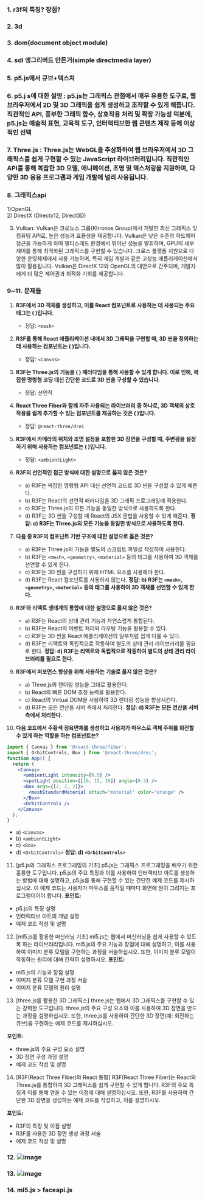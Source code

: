 ### 1. r3f의 특징? 장점?
### 2. 3d 
### 3. dom(document object module)
### 4. sdl 앵그리버드 만든거(simple directmedia layer)

### 5. p5.js에서 큐브+텍스쳐
### 6. p5.j s에 대한 설명 : p5.js는 그래픽스 관점에서 매우 유용한 도구로, 웹 브라우저에서 2D 및 3D 그래픽을 쉽게 생성하고 조작할 수 있게 해줍니다. 직관적인 API, 풍부한 그래픽 함수, 상호작용 처리 및 확장 가능성 덕분에, p5.js는 예술적 표현, 교육적 도구, 인터랙티브한 웹 콘텐츠 제작 등에 이상적인 선택
### 7. Three.js : Three.js는 WebGL을 추상화하여 웹 브라우저에서 3D 그래픽스를 쉽게 구현할 수 있는 JavaScript 라이브러리입니다. 직관적인 API를 통해 복잡한 3D 모델, 애니메이션, 조명 및 텍스처링을 지원하며, 다양한 3D 응용 프로그램과 게임 개발에 널리 사용됩니다.
### 8. 그래픽스api 
1)OpenGL  
2) DirectX (Directx12, Direct3D)

3) Vulkan: Vulkan은 크로노스 그룹(Khronos Group)에서 개발한 최신 그래픽스 및 컴퓨팅 API로, 높은 성능과 효율성을 제공합니다. Vulkan은 낮은 수준의 하드웨어 접근을 가능하게 하여 멀티스레드 환경에서 뛰어난 성능을 발휘하며, GPU의 세부 제어를 통해 최적화된 그래픽스를 구현할 수 있습니다. 크로스 플랫폼 지원으로 다양한 운영체제에서 사용 가능하며, 특히 게임 개발과 같은 고성능 애플리케이션에서 많이 활용됩니다. Vulkan은 DirectX 12와 OpenGL의 대안으로 간주되며, 개발자에게 더 많은 제어권과 최적화 기회를 제공합니다.

### 9~11. 문제들
1. **R3F에서 3D 객체를 생성하고, 이를 React 컴포넌트로 사용하는 데 사용되는 주요 태그는 (   )입니다.**
   - 정답: `<mesh>`
2. **R3F를 통해 React 애플리케이션 내에서 3D 그래픽을 구현할 때, 3D 씬을 정의하는 데 사용하는 컴포넌트는 (   )입니다.**
   - 정답: `<Canvas>`
3. **R3F는 Three.js의 기능을 (   ) 패러다임을 통해 사용할 수 있게 합니다. 이로 인해, 복잡한 명령형 코딩 대신 간단한 코드로 3D 씬을 구성할 수 있습니다.**
   - 정답: 선언적
4. **React Three Fiber와 함께 자주 사용되는 라이브러리 중 하나로, 3D 객체의 상호작용을 쉽게 추가할 수 있는 컴포넌트를 제공하는 것은 (   )입니다.**
   - 정답: `@react-three/drei`
5. **R3F에서 카메라의 위치와 조명 설정을 포함한 3D 장면을 구성할 때, 주변광을 설정하기 위해 사용하는 컴포넌트는 (   )입니다.**
   - 정답: `<ambientLight>`
6. **R3F의 선언적인 접근 방식에 대한 설명으로 옳지 않은 것은?**
   - a) R3F는 복잡한 명령형 API 대신 선언적 코드로 3D 씬을 구성할 수 있게 해준다.
   - b) R3F는 React의 선언적 패러다임을 3D 그래픽 프로그래밍에 적용한다.
   - c) R3F는 Three.js의 모든 기능을 동일한 방식으로 사용하도록 한다.
   - d) R3F는 3D 씬을 구성할 때 React의 JSX 문법을 사용할 수 있게 해준다.
   **정답: c) R3F는 Three.js의 모든 기능을 동일한 방식으로 사용하도록 한다.**

7. **다음 중 R3F의 컴포넌트 기반 구조에 대한 설명으로 옳은 것은?**
   - a) R3F는 Three.js의 기능을 별도의 스크립트 파일로 작성하여 사용한다.
   - b) R3F는 `<mesh>`, `<geometry>`, `<material>` 등의 태그를 사용하여 3D 객체를 선언할 수 있게 한다.
   - c) R3F는 3D 씬을 구성하기 위해 HTML 요소를 사용해야 한다.
   - d) R3F는 React 컴포넌트를 사용하지 않는다.
   **정답: b) R3F는 `<mesh>`, `<geometry>`, `<material>` 등의 태그를 사용하여 3D 객체를 선언할 수 있게 한다.**

8. **R3F와 리액트 생태계의 통합에 대한 설명으로 옳지 않은 것은?**
   - a) R3F는 React의 상태 관리 기능과 자연스럽게 통합된다.
   - b) R3F는 React의 이벤트 처리와 라우팅 기능을 활용할 수 있다.
   - c) R3F는 3D 씬을 React 애플리케이션의 일부처럼 쉽게 다룰 수 있다.
   - d) R3F는 리액트와 독립적으로 작동하여 별도의 상태 관리 라이브러리를 필요로 한다.
   **정답: d) R3F는 리액트와 독립적으로 작동하여 별도의 상태 관리 라이브러리를 필요로 한다.**

9. **R3F에서 퍼포먼스 향상을 위해 사용하는 기술로 옳지 않은 것은?**
   - a) Three.js의 렌더링 성능을 그대로 활용한다.
   - b) React의 빠른 DOM 조정 능력을 활용한다.
   - c) React의 Virtual DOM을 사용하여 3D 렌더링 성능을 향상시킨다.
   - d) R3F는 모든 연산을 서버 측에서 처리한다.
   **정답: d) R3F는 모든 연산을 서버 측에서 처리한다.**

10. **다음 코드에서 주황색 정육면체를 생성하고 사용자가 마우스로 객체 주위를 회전할 수 있게 하는 역할을 하는 컴포넌트는?**
```jsx
import { Canvas } from '@react-three/fiber';
import { OrbitControls, Box } from '@react-three/drei';
function App() {
  return (
    <Canvas>
      <ambientLight intensity={0.5} />
      <spotLight position={[10, 15, 10]} angle={0.3} />
      <Box args={[2, 2, 2]}>
        <meshStandardMaterial attach="material" color="orange" />
      </Box>
      <OrbitControls />
    </Canvas>
  );
}
```
   - a) `<Canvas>`
   - b) `<ambientLight>`
   - c) `<Box>`
   - d) `<OrbitControls>`
   **정답: d) `<OrbitControls>`**
11. [p5.js와 그래픽스 프로그래밍의 기초] p5.js는 그래픽스 프로그래밍을 배우기 위한 훌륭한 도구입니다. p5.js의 주요 특징과 이를 사용하여 인터랙티브 아트를 생성하는 방법에 대해 설명하고, p5.js를 통해 구현할 수 있는 간단한 예제 코드를 제시하십시오. 이 예제 코드는 사용자가 마우스를 움직일 때마다 화면에 원이 그려지는 프로그램이어야 합니다.
**포인트:**
- p5.js의 특징 설명
- 인터랙티브 아트의 개념 설명
- 예제 코드 작성 및 설명

12. [ml5.js를 활용한 머신러닝 기초] ml5.js는 웹에서 머신러닝을 쉽게 사용할 수 있도록 하는 라이브러리입니다. ml5.js의 주요 기능과 장점에 대해 설명하고, 이를 사용하여 이미지 분류 모델을 구현하는 과정을 서술하십시오. 또한, 이미지 분류 모델이 작동하는 원리에 대해 간략히 설명하시오.
**포인트:**
- ml5.js의 기능과 장점 설명
- 이미지 분류 모델 구현 과정 서술
- 이미지 분류 모델의 원리 설명

13. [three.js를 활용한 3D 그래픽스] three.js는 웹에서 3D 그래픽스를 구현할 수 있는 강력한 도구입니다. three.js의 주요 구성 요소와 이를 사용하여 3D 장면을 만드는 과정을 설명하십시오. 또한, three.js를 사용하여 간단한 3D 장면(예: 회전하는 큐브)을 구현하는 예제 코드를 제시하십시오.

**포인트:**
- three.js의 주요 구성 요소 설명
- 3D 장면 구성 과정 설명
- 예제 코드 작성 및 설명

14. [R3F(React Three Fiber)와 React 통합] R3F(React Three Fiber)는 React와 Three.js를 통합하여 3D 그래픽스를 쉽게 구현할 수 있게 합니다. R3F의 주요 특징과 이를 통해 얻을 수 있는 이점에 대해 설명하십시오. 또한, R3F를 사용하여 간단한 3D 장면을 생성하는 예제 코드를 작성하고, 이를 설명하시오.

**포인트:**
- R3F의 특징 및 이점 설명
- R3F를 사용한 3D 장면 생성 과정 서술
- 예제 코드 작성 및 설명

### 12. ![image](https://github.com/gryrryfh/AI-Graphics/assets/50912987/f414e031-d462-4c79-8c7c-4cf6cf9ca546)
### 13. ![image](https://github.com/gryrryfh/AI-Graphics/assets/50912987/4daa2562-272f-44a4-bab1-1fba890ed4d5)
### 14. ml5.js > faceapi.js

